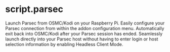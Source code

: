 # script.parsec
Launch Parsec from OSMC/Kodi on your Raspberry Pi.
Easily configure your Parsec connection from within the addon configuration menu.
Automatically exit back into OSMC/Kodi after your Parsec session has ended.
Seamlessly launch directly into your Parsec host without having to enter login or host selection information by enabling Headless Client Mode.
